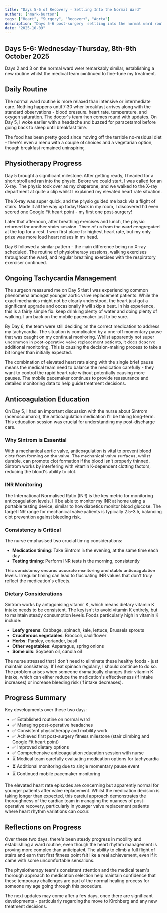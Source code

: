 ```yaml
---
title: "Days 5-6 of Recovery - Settling Into the Normal Ward"
authors: ["mark-burton"]
tags: ["Heart", "Surgery", "Recovery", "Aorta"]
description: "Days 5-6 post-surgery: settling into the normal ward routine, managing tachycardia, and continuing physiotherapy whilst the medical team determines the optimal medication approach."
date: "2025-10-09"
---
```


## Days 5-6: Wednesday-Thursday, 8th-9th October 2025

Days 2 and 3 on the normal ward were remarkably similar, establishing a new routine whilst the medical team continued to fine-tune my treatment.

<!--truncate-->

## Daily Routine

The normal ward routine is more relaxed than intensive or intermediate care. Nothing happens until 7:30 when breakfast arrives along with the standard observations - blood pressure, heart rate, temperature, and oxygen saturation. The doctor's team then comes round with updates. On Day 5, I woke earlier with a headache and buzzed for paracetamol before going back to sleep until breakfast time.

The food has been pretty good since moving off the terrible no-residual diet - there's even a menu with a couple of choices and a vegetarian option, though breakfast remained uninspiring.

## Physiotherapy Progress

Day 5 brought a significant milestone. After getting ready, I headed for a short stroll and ran into the physio. Before we could start, I was called for an X-ray. The physio took over as my chaperone, and we walked to the X-ray department at quite a clip whilst I explained my elevated heart rate situation.

The X-ray was super quick, and the physio guided me back via a flight of stairs. Made it all the way up today! Back in my room, I discovered I'd even scored one Google Fit heart point - my first one post-surgery!

Later that afternoon, after breathing exercises and lunch, the physio returned for another stairs session. Three of us from the ward congregated at the top for a rest. I won first place for highest heart rate, but my only prize was more loud heart noises in my head.

Day 6 followed a similar pattern - the main difference being no X-ray scheduled. The routine of physiotherapy sessions, walking exercises throughout the ward, and regular breathing exercises with the respiratory exerciser continued.

## Ongoing Tachycardia Management

The surgeon reassured me on Day 5 that I was experiencing common phenomena amongst younger aortic valve replacement patients. While the exact mechanics might not be clearly understood, the heart just got a significant upgrade and occasionally it will skip a beat. In his experience, this is a fairly simple fix: keep drinking plenty of water and doing plenty of walking. I am back on the mobile pacemaker just to be sure.

<!-- TODO: Look for research on post-operative heart rate variations in younger aortic valve replacement patients with references -->

By Day 6, the team were still deciding on the correct medication to address my tachycardia. The situation is complicated by a one-off momentary pause that was caught on my continual monitoring. Whilst apparently not super uncommon in post-operative valve replacement patients, it does deserve additional monitoring. This is causing the decision-making process to take a bit longer than initially expected.

The combination of elevated heart rate along with the single brief pause means the medical team need to balance the medication carefully - they want to control the rapid heart rate without potentially causing more pauses. The mobile pacemaker continues to provide reassurance and detailed monitoring data to help guide treatment decisions.

## Anticoagulation Education

On Day 5, I had an important discussion with the nurse about Sintrom (acenocoumarol), the anticoagulation medication I'll be taking long-term. This education session was crucial for understanding my post-discharge care.

### Why Sintrom is Essential

With a mechanical aortic valve, anticoagulation is vital to prevent blood clots from forming on the valve. The mechanical valve surfaces, whilst durable, can promote clot formation if the blood isn't properly thinned. Sintrom works by interfering with vitamin K-dependent clotting factors, reducing the blood's ability to clot.

### INR Monitoring

The International Normalised Ratio (INR) is the key metric for monitoring anticoagulation levels. I'll be able to monitor my INR at home using a portable testing device, similar to how diabetics monitor blood glucose. The target INR range for mechanical valve patients is typically 2.5-3.5, balancing clot prevention against bleeding risk.

### Consistency is Critical

The nurse emphasised two crucial timing considerations:

* **Medication timing**: Take Sintrom in the evening, at the same time each day
* **Testing timing**: Perform INR tests in the morning, consistently

This consistency ensures accurate monitoring and stable anticoagulation levels. Irregular timing can lead to fluctuating INR values that don't truly reflect the medication's effects.

### Dietary Considerations

Sintrom works by antagonising vitamin K, which means dietary vitamin K intake needs to be consistent. The key isn't to avoid vitamin K entirely, but to maintain steady consumption levels. Foods particularly high in vitamin K include:

* **Leafy greens**: Cabbage, spinach, kale, lettuce, Brussels sprouts
* **Cruciferous vegetables**: Broccoli, cauliflower
* **Herbs**: Parsley, coriander, basil
* **Other vegetables**: Asparagus, spring onions
* **Some oils**: Soybean oil, canola oil

The nurse stressed that I don't need to eliminate these healthy foods - just maintain consistency. If I eat spinach regularly, I should continue to do so. The problem arises when someone dramatically changes their vitamin K intake, which can either reduce the medication's effectiveness (if intake increases) or increase bleeding risk (if intake decreases).

## Progress Summary

Key developments over these two days:

* ✅ Established routine on normal ward
* ✅ Managing post-operative headaches
* ✅ Consistent physiotherapy and mobility work
* ✅ Achieved first post-surgery fitness milestone (stair climbing and Google Fit heart point)
* ✅ Improved dietary options
* ✅ Comprehensive anticoagulation education session with nurse
* ⏳ Medical team carefully evaluating medication options for tachycardia
* ⏳ Additional monitoring due to single momentary pause event
* ⏳ Continued mobile pacemaker monitoring

The elevated heart rate episodes are concerning but apparently normal for younger patients after valve replacement. Whilst the medication decision is taking longer than expected, this careful approach demonstrates the thoroughness of the cardiac team in managing the nuances of post-operative recovery, particularly in younger valve replacement patients where heart rhythm variations can occur.

## Reflections on Progress

Over these two days, there's been steady progress in mobility and establishing a ward routine, even though the heart rhythm management is proving more complex than anticipated. The ability to climb a full flight of stairs and earn that first fitness point felt like a real achievement, even if it came with some uncomfortable sensations.

The physiotherapy team's consistent attention and the medical team's thorough approach to medication selection help maintain confidence that these temporary challenges are part of the normal healing process for someone my age going through this procedure.

The next updates may come after a few days, once there are significant developments - particularly regarding the move to Kirchberg and any new treatment decisions.
